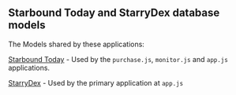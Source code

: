 ## Starbound Today and StarryDex database models

The Models shared by these applications:

[Starbound Today](https://github.com/digitaldesigndj/starbound-today) - Used by the `purchase.js`, `monitor.js` and `app.js` applications.


[StarryDex](https://github.com/flyinpancake/starrydex) - Used by the primary application at `app.js`

